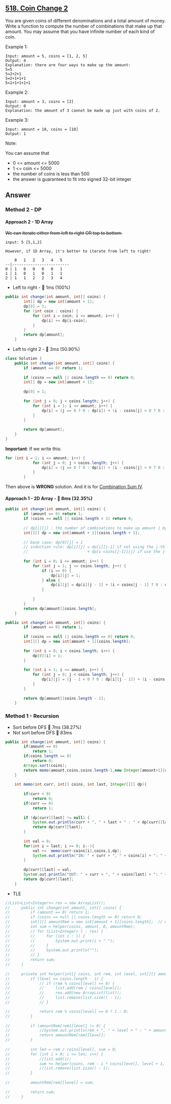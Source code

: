 ## [518. Coin Change 2](https://leetcode.com/problems/coin-change-2/)

You are given coins of different denominations and a total amount of money. Write a function to compute the number of combinations that make up that amount. You may assume that you have infinite number of each kind of coin.

Example 1:

```
Input: amount = 5, coins = [1, 2, 5]
Output: 4
Explanation: there are four ways to make up the amount:
5=5
5=2+2+1
5=2+1+1+1
5=1+1+1+1+1
```

Example 2:

```
Input: amount = 3, coins = [2]
Output: 0
Explanation: the amount of 3 cannot be made up just with coins of 2.
```

Example 3:

```
Input: amount = 10, coins = [10] 
Output: 1
```

Note:

You can assume that

- 0 <= amount <= 5000
- 1 <= coin <= 5000
- the number of coins is less than 500
- the answer is guaranteed to fit into signed 32-bit integer

## Answer
### Method 2 - DP
#### Approach 2 - 1D Array 

~~We can iterate either from left to right OR top to bottom.~~

```
input: 5 [5,1,2]

However, if 1D Array, it's better to iterate from left to right!

    0   1   2   3   4   5
--|-------------------------
0 | 1   0   0   0   0   1
1 | 1   0   1   0   1   1
2 | 1   1   2   2   3   4

```

- Left to right - :rocket: 1ms (100%)
```java
public int change(int amount, int[] coins) {
        int[] dp = new int[amount + 1];
        dp[0] = 1;
        for (int coin : coins) {
            for (int i = coin; i <= amount; i++) {
                dp[i] += dp[i-coin];
            }
        }
        return dp[amount];
    }
```

- Left to right 2 - :rocket: 3ms (50.90%)

```java
class Solution {
    public int change(int amount, int[] coins) {
        if (amount == 0) return 1;
        
        if (coins == null || coins.length == 0) return 0;
        int[] dp = new int[amount + 1];
        
        dp[0] = 1;
        
        for (int j = 0; j < coins.length; j++) {
            for (int i = 1; i <= amount; i++) {
                dp[i] = (j == 0 ? 0 : dp[i]) + (i - coins[j] < 0 ? 0 : dp[i - coins[j]]);
            }
        }
        
        return dp[amount];
    }
}
```

**Important**: If we write this:

```java
for (int i = 1; i <= amount; i++) {
            for (int j = 0; j < coins.length; j++) {
                dp[i] = (j == 0 ? 0 : dp[i]) + (i - coins[j] < 0 ? 0 : dp[i - coins[j]]);
            }
        }
```
Then above is **WRONG** solution. And it is for [Combination Sum IV](https://leetcode.com/problems/combination-sum-iv/).

#### Approach 1 - 2D Array - :rabbit: 8ms (32.35%)

```java
public int change(int amount, int[] coins) {
        if (amount == 0) return 1;
        if (coins == null || coins.length < 1) return 0;
        
        // dp[i][j] : the number of combinations to make up amount i by using the first j types of coins
        int[][] dp = new int[amount + 1][coins.length + 1];
        
        // base case: dp[0][j] = 1
        // induction rule: dp[i][j] = dp[i][j-1] if not using the j-th coin
        //                          + dp[i-coins[j-1]][j] if use the j-th coin
        
        for (int i = 0; i <= amount; i++) {
            for (int j = 1; j <= coins.length; j++) {
                if (i == 0) {
                    dp[i][j] = 1;
                } else {
                    dp[i][j] = dp[i][j - 1] + (i < coins[j - 1] ? 0 : dp[i - coins[j - 1]][j]);
                }
                
            }
        }
        return dp[amount][coins.length];
    }
```

```java
public int change(int amount, int[] coins) {
        if (amount == 0) return 1;
        
        if (coins == null || coins.length == 0) return 0;
        int[][] dp = new int[amount + 1][coins.length];
        
        for (int i = 0; i < coins.length; i++) {
            dp[0][i] = 1;
        }
        
        for (int i = 1; i <= amount; i++) {
            for (int j = 0; j < coins.length; j++) {
                dp[i][j] = (j - 1 < 0 ? 0 : dp[i][j - 1]) + (i - coins[j] < 0 ? 0 : dp[i - coins[j]][j]);
            }
        }
        
        return dp[amount][coins.length - 1];
    }
 ```
 


### Method 1 - Recursion

- Sort before DFS :rabbit: 7ms (38.27%)
- Not sort before DFS :turtle: 83ms

```java
public int change(int amount, int[] coins) {
        if(amount == 0) 
            return 1;
        if(coins.length == 0) 
            return 0;
        Arrays.sort(coins);
        return memo(amount,coins,coins.length-1,new Integer[amount+1][coins.length]);
    }
    
    int memo(int curr, int[] coins, int last, Integer[][] dp){
        
        if(curr < 0)
            return 0;
        if(curr == 0)
            return 1;
        
        if (dp[curr][last] != null) {
            System.out.println(curr + ", " + last + " : " + dp[curr][last] + " -> " + coins[last]);
            return dp[curr][last];
        }
        
        int val = 0;
        for(int i = last; i >= 0; i--){
            val +=  memo(curr-coins[i],coins,i,dp);
            System.out.println("IN: " + curr + ", " + coins[i] + ": " + val);
        }
            
        dp[curr][last] = val;
        System.out.println("OUT: " + curr + ", " + coins[last] + ": " + val);
        return dp[curr][last];
    }
```

- TLE
```java
//List<List<Integer>> res = new ArrayList();
//     public int change(int amount, int[] coins) {
//         if (amount == 0) return 1;
//         if (coins == null || coins.length == 0) return 0;
//         int[][] amountRem = new int[amount + 1][coins.length];  // memoization
//         int sum = helper(coins, amount, 0, amountRem);
//         // for (List<Integer> l : res) {
//         //     for (int i : l) {
//         //         System.out.print(i + " ");
//         //     }
//         //     System.out.println("");
//         // }
//         return sum;
//     }
    
//     private int helper(int[] coins, int rem, int level, int[][] amountRem) {
//         if (level == coins.length - 1) {
//             // if (rem % coins[level] == 0) {
//             //     list.add(rem / coins[level]);
//             //     res.add(new ArrayList(list));
//             //     list.remove(list.size() - 1);
//             // }

//             return rem % coins[level] == 0 ? 1 : 0;
//         }
        
//         if (amountRem[rem][level] != 0) {
//             //System.out.println(rem + ", " + level + " : " + amountRem[rem][level]);
//             return amountRem[rem][level];
//         }
        
//         int len = rem / coins[level], sum = 0;
//         for (int i = 0; i <= len; i++) {
//             //list.add(i);
//             sum += helper(coins, rem - i * coins[level], level + 1, amountRem);
//             //list.remove(list.size() - 1);
//         }
        
//         amountRem[rem][level] = sum;
        
//         return sum;
//     }
```
